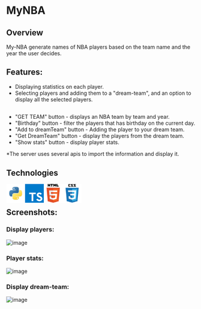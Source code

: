 # MyNBA

## Overview

My-NBA generate names of NBA players based on the team name and the year the user decides.
 
## Features:
- Displaying statistics on each player.
- Selecting players and adding them to a "dream-team", and an option to display all the selected players.

##  
- "GET TEAM" button - displays an NBA team by team and year.
- "Birthday" button - filter the players that has birthday on the current day.
- "Add to dreamTeam" button - Adding the player to your dream team.
- "Get DreamTeam" button - display the players from the dream team.
- "Show stats" button - display player stats.
 
*The server uses several apis to import the information and display it.

## Technologies
<img align="left" alt="Pyton" width="50px" src="https://raw.githubusercontent.com/github/explore/80688e429a7d4ef2fca1e82350fe8e3517d3494d/topics/python/python.png" />
<img align="left" alt="Typescript" width="50px" src="https://raw.githubusercontent.com/github/explore/80688e429a7d4ef2fca1e82350fe8e3517d3494d/topics/typescript/typescript.png" />
<img align="left" alt="HTML" width="50px" src="https://raw.githubusercontent.com/github/explore/80688e429a7d4ef2fca1e82350fe8e3517d3494d/topics/html/html.png" />
<img align="left" alt="CSS" width="50px" src="https://raw.githubusercontent.com/github/explore/80688e429a7d4ef2fca1e82350fe8e3517d3494d/topics/css/css.png" />

<br />
<br />

## Screenshots:

### Display players:

![image](https://user-images.githubusercontent.com/84503621/196469934-5817cc79-9a10-43ae-b692-58641d39c4fb.png)

### Player stats:

![image](https://user-images.githubusercontent.com/84503621/196470134-4d92df85-cf67-4504-b491-239d2cc55c16.png)

### Display dream-team:
![image](https://user-images.githubusercontent.com/84503621/196470285-4242570e-df13-4930-b315-1617065a9a46.png)
